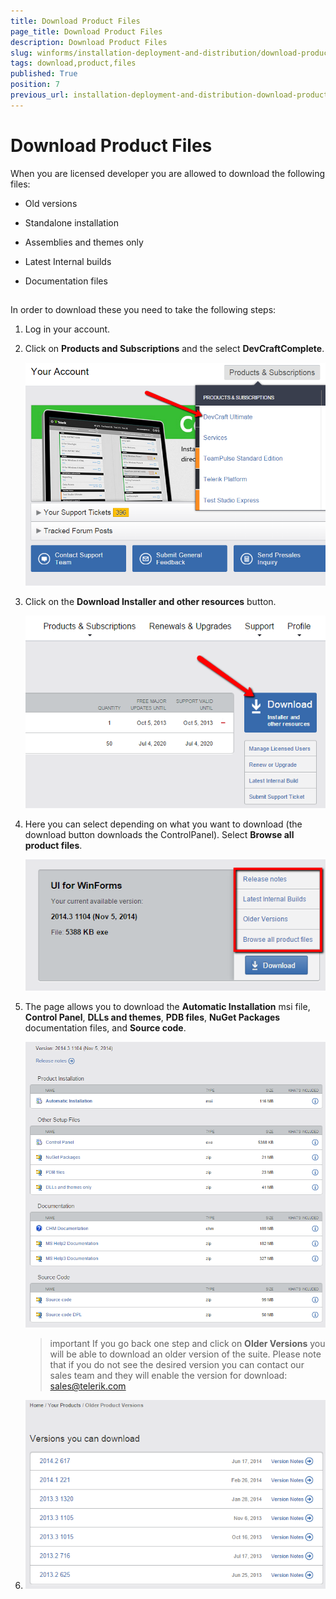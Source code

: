```yaml
---
title: Download Product Files
page_title: Download Product Files
description: Download Product Files
slug: winforms/installation-deployment-and-distribution/download-product-files
tags: download,product,files
published: True
position: 7
previous_url: installation-deployment-and-distribution-download-product-files
---
```


# Download Product Files



When you are licensed developer you are allowed to download the following files:

* Old versions

* Standalone installation 

* Assemblies and themes only

* Latest Internal builds

* Documentation files

## 

In order to download these you need to take the following steps:

1. Log in your account.

1. Click on __Products and Subscriptions__ and the select __DevCraftComplete__.
 
	![installation-deployment-and-distribution-download-product-files 001](images/installation-deployment-and-distribution-download-product-files001.png)

1. Click on the __Download Installer and other resources__ button.
 
	![installation-deployment-and-distribution-download-product-files 002](images/installation-deployment-and-distribution-download-product-files002.png)

1. Here you can select depending on what you want to download (the download button downloads the ControlPanel). Select __Browse all product files__.
 
	![installation-deployment-and-distribution-download-product-files 003](images/installation-deployment-and-distribution-download-product-files003.png)

1. The page allows you to download the __Automatic Installation__ msi file, __Control Panel__, __DLLs and themes__, __PDB files__, __NuGet Packages__ documentation files, and __Source code__.
 
	![installation-deployment-and-distribution-download-product-files 004](images/installation-deployment-and-distribution-download-product-files004.png)


	>important If you go back one step and click on __Older Versions__ you will be able to download an older version of the suite. Please note that if you do not see the desired version you can contact our sales team and they will enable the version for download: [sales@telerik.com](mailto:sales@telerik.co)

1. ![installation-deployment-and-distribution-download-product-files 005](images/installation-deployment-and-distribution-download-product-files005.png)
